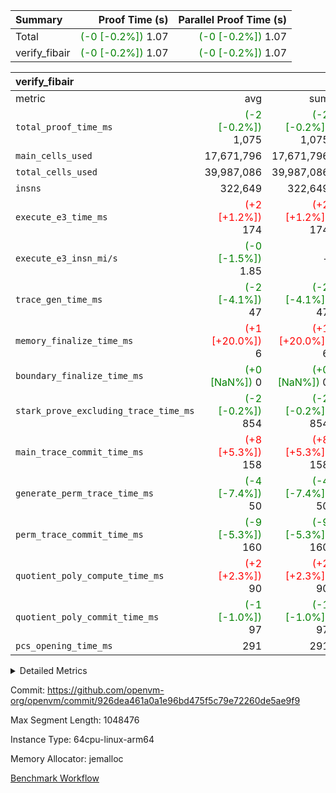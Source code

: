 | Summary | Proof Time (s) | Parallel Proof Time (s) |
|:---|---:|---:|
| Total | <span style='color: green'>(-0 [-0.2%])</span> 1.07 | <span style='color: green'>(-0 [-0.2%])</span> 1.07 |
| verify_fibair | <span style='color: green'>(-0 [-0.2%])</span> 1.07 | <span style='color: green'>(-0 [-0.2%])</span> 1.07 |


| verify_fibair |||||
|:---|---:|---:|---:|---:|
|metric|avg|sum|max|min|
| `total_proof_time_ms ` | <span style='color: green'>(-2 [-0.2%])</span> 1,075 | <span style='color: green'>(-2 [-0.2%])</span> 1,075 | <span style='color: green'>(-2 [-0.2%])</span> 1,075 | <span style='color: green'>(-2 [-0.2%])</span> 1,075 |
| `main_cells_used     ` |  17,671,796 |  17,671,796 |  17,671,796 |  17,671,796 |
| `total_cells_used    ` |  39,987,086 |  39,987,086 |  39,987,086 |  39,987,086 |
| `insns               ` |  322,649 |  322,649 |  322,649 |  322,649 |
| `execute_e3_time_ms  ` | <span style='color: red'>(+2 [+1.2%])</span> 174 | <span style='color: red'>(+2 [+1.2%])</span> 174 | <span style='color: red'>(+2 [+1.2%])</span> 174 | <span style='color: red'>(+2 [+1.2%])</span> 174 |
| `execute_e3_insn_mi/s` | <span style='color: green'>(-0 [-1.5%])</span> 1.85 | -          | <span style='color: green'>(-0 [-1.5%])</span> 1.85 | <span style='color: green'>(-0 [-1.5%])</span> 1.85 |
| `trace_gen_time_ms   ` | <span style='color: green'>(-2 [-4.1%])</span> 47 | <span style='color: green'>(-2 [-4.1%])</span> 47 | <span style='color: green'>(-2 [-4.1%])</span> 47 | <span style='color: green'>(-2 [-4.1%])</span> 47 |
| `memory_finalize_time_ms` | <span style='color: red'>(+1 [+20.0%])</span> 6 | <span style='color: red'>(+1 [+20.0%])</span> 6 | <span style='color: red'>(+1 [+20.0%])</span> 6 | <span style='color: red'>(+1 [+20.0%])</span> 6 |
| `boundary_finalize_time_ms` | <span style='color: green'>(+0 [NaN%])</span> 0 | <span style='color: green'>(+0 [NaN%])</span> 0 | <span style='color: green'>(+0 [NaN%])</span> 0 | <span style='color: green'>(+0 [NaN%])</span> 0 |
| `stark_prove_excluding_trace_time_ms` | <span style='color: green'>(-2 [-0.2%])</span> 854 | <span style='color: green'>(-2 [-0.2%])</span> 854 | <span style='color: green'>(-2 [-0.2%])</span> 854 | <span style='color: green'>(-2 [-0.2%])</span> 854 |
| `main_trace_commit_time_ms` | <span style='color: red'>(+8 [+5.3%])</span> 158 | <span style='color: red'>(+8 [+5.3%])</span> 158 | <span style='color: red'>(+8 [+5.3%])</span> 158 | <span style='color: red'>(+8 [+5.3%])</span> 158 |
| `generate_perm_trace_time_ms` | <span style='color: green'>(-4 [-7.4%])</span> 50 | <span style='color: green'>(-4 [-7.4%])</span> 50 | <span style='color: green'>(-4 [-7.4%])</span> 50 | <span style='color: green'>(-4 [-7.4%])</span> 50 |
| `perm_trace_commit_time_ms` | <span style='color: green'>(-9 [-5.3%])</span> 160 | <span style='color: green'>(-9 [-5.3%])</span> 160 | <span style='color: green'>(-9 [-5.3%])</span> 160 | <span style='color: green'>(-9 [-5.3%])</span> 160 |
| `quotient_poly_compute_time_ms` | <span style='color: red'>(+2 [+2.3%])</span> 90 | <span style='color: red'>(+2 [+2.3%])</span> 90 | <span style='color: red'>(+2 [+2.3%])</span> 90 | <span style='color: red'>(+2 [+2.3%])</span> 90 |
| `quotient_poly_commit_time_ms` | <span style='color: green'>(-1 [-1.0%])</span> 97 | <span style='color: green'>(-1 [-1.0%])</span> 97 | <span style='color: green'>(-1 [-1.0%])</span> 97 | <span style='color: green'>(-1 [-1.0%])</span> 97 |
| `pcs_opening_time_ms ` |  291 |  291 |  291 |  291 |



<details>
<summary>Detailed Metrics</summary>

|  | verify_program_compile_ms | total_cells | stark_prove_excluding_trace_time_ms | quotient_poly_compute_time_ms | quotient_poly_commit_time_ms | perm_trace_commit_time_ms | pcs_opening_time_ms | main_trace_commit_time_ms | app proof_time_ms |
| --- | --- | --- | --- | --- | --- | --- | --- | --- |
|  | 7 | 65,536 | 35 | 1 | 6 | 0 | 19 | 7 | 2,161 | 

| air_name | rows | quotient_deg | main_cols | interactions | constraints | cells |
| --- | --- | --- | --- | --- | --- | --- |
| AccessAdapterAir<2> |  | 2 |  | 5 | 12 |  | 
| AccessAdapterAir<4> |  | 2 |  | 5 | 12 |  | 
| AccessAdapterAir<8> |  | 2 |  | 5 | 12 |  | 
| FibonacciAir | 32,768 | 1 | 2 |  | 5 | 65,536 | 
| FriReducedOpeningAir |  | 2 |  | 39 | 71 |  | 
| JalRangeCheckAir |  | 2 |  | 9 | 14 |  | 
| NativePoseidon2Air<BabyBearParameters>, 1> |  | 2 |  | 136 | 572 |  | 
| PhantomAir |  | 2 |  | 3 | 5 |  | 
| ProgramAir |  | 1 |  | 1 | 4 |  | 
| VariableRangeCheckerAir |  | 1 |  | 1 | 4 |  | 
| VmAirWrapper<AluNativeAdapterAir, FieldArithmeticCoreAir> |  | 2 |  | 15 | 27 |  | 
| VmAirWrapper<BranchNativeAdapterAir, BranchEqualCoreAir<1> |  | 2 |  | 11 | 25 |  | 
| VmAirWrapper<NativeAdapterAir<2, 0>, PublicValuesCoreAir> |  | 2 |  | 11 | 29 |  | 
| VmAirWrapper<NativeLoadStoreAdapterAir<1>, NativeLoadStoreCoreAir<1> |  | 2 |  | 15 | 20 |  | 
| VmAirWrapper<NativeLoadStoreAdapterAir<4>, NativeLoadStoreCoreAir<4> |  | 2 |  | 15 | 20 |  | 
| VmAirWrapper<NativeVectorizedAdapterAir<4>, FieldExtensionCoreAir> |  | 2 |  | 15 | 27 |  | 
| VmConnectorAir |  | 2 |  | 5 | 11 |  | 
| VolatileBoundaryAir |  | 2 |  | 7 | 19 |  | 

| group | trace_gen_time_ms | total_proof_time_ms | total_cells_used | total_cells | stark_prove_excluding_trace_time_ms | quotient_poly_compute_time_ms | quotient_poly_commit_time_ms | perm_trace_commit_time_ms | pcs_opening_time_ms | memory_finalize_time_ms | main_trace_commit_time_ms | main_cells_used | insns | generate_perm_trace_time_ms | fri.log_blowup | execute_e3_time_ms | execute_e3_insn_mi/s | boundary_finalize_time_ms |
| --- | --- | --- | --- | --- | --- | --- | --- | --- | --- | --- | --- | --- | --- | --- | --- | --- | --- | --- |
| verify_fibair | 47 | 1,075 | 39,987,086 | 62,474,410 | 854 | 90 | 97 | 160 | 291 | 6 | 158 | 17,671,796 | 322,649 | 50 | 1 | 174 | 1.85 | 0 | 

| group | air_name | rows | prep_cols | perm_cols | main_cols | cells |
| --- | --- | --- | --- | --- | --- | --- |
| verify_fibair | AccessAdapterAir<2> | 131,072 |  | 16 | 11 | 3,538,944 | 
| verify_fibair | AccessAdapterAir<4> | 65,536 |  | 16 | 13 | 1,900,544 | 
| verify_fibair | AccessAdapterAir<8> | 128 |  | 16 | 17 | 4,224 | 
| verify_fibair | FriReducedOpeningAir | 2,048 |  | 84 | 27 | 227,328 | 
| verify_fibair | JalRangeCheckAir | 32,768 |  | 28 | 12 | 1,310,720 | 
| verify_fibair | NativePoseidon2Air<BabyBearParameters>, 1> | 32,768 |  | 312 | 398 | 23,265,280 | 
| verify_fibair | PhantomAir | 16,384 |  | 12 | 6 | 294,912 | 
| verify_fibair | ProgramAir | 8,192 |  | 8 | 10 | 147,456 | 
| verify_fibair | VariableRangeCheckerAir | 262,144 | 2 | 8 | 1 | 2,359,296 | 
| verify_fibair | VmAirWrapper<AluNativeAdapterAir, FieldArithmeticCoreAir> | 262,144 |  | 36 | 29 | 17,039,360 | 
| verify_fibair | VmAirWrapper<BranchNativeAdapterAir, BranchEqualCoreAir<1> | 32,768 |  | 28 | 23 | 1,671,168 | 
| verify_fibair | VmAirWrapper<NativeLoadStoreAdapterAir<1>, NativeLoadStoreCoreAir<1> | 65,536 |  | 40 | 21 | 3,997,696 | 
| verify_fibair | VmAirWrapper<NativeLoadStoreAdapterAir<4>, NativeLoadStoreCoreAir<4> | 32,768 |  | 40 | 27 | 2,195,456 | 
| verify_fibair | VmAirWrapper<NativeVectorizedAdapterAir<4>, FieldExtensionCoreAir> | 32,768 |  | 36 | 38 | 2,424,832 | 
| verify_fibair | VmConnectorAir | 2 | 1 | 16 | 5 | 42 | 
| verify_fibair | VolatileBoundaryAir | 65,536 |  | 20 | 12 | 2,097,152 | 

| group | trace_height_constraint | weighted_sum | threshold |
| --- | --- | --- | --- |
| verify_fibair | 0 | 1,085,444 | 2,013,265,921 | 
| verify_fibair | 1 | 5,411,200 | 2,013,265,921 | 
| verify_fibair | 2 | 542,722 | 2,013,265,921 | 
| verify_fibair | 3 | 5,476,612 | 2,013,265,921 | 
| verify_fibair | 4 | 65,536 | 2,013,265,921 | 
| verify_fibair | 5 | 12,851,850 | 2,013,265,921 | 

| trace_height_constraint | threshold |
| --- | --- |
| 0 | 2,013,265,921 | 

</details>


Commit: https://github.com/openvm-org/openvm/commit/926dea461a0a1e96bd475f5c79e72260de5ae9f9

Max Segment Length: 1048476

Instance Type: 64cpu-linux-arm64

Memory Allocator: jemalloc

[Benchmark Workflow](https://github.com/openvm-org/openvm/actions/runs/16525128993)
